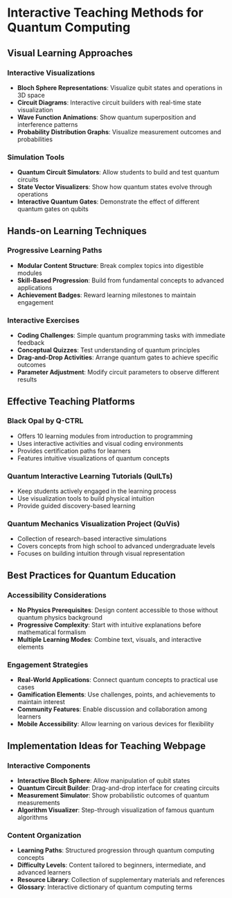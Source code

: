 # Interactive Teaching Methods for Quantum Computing

## Visual Learning Approaches

### Interactive Visualizations
- **Bloch Sphere Representations**: Visualize qubit states and operations in 3D space
- **Circuit Diagrams**: Interactive circuit builders with real-time state visualization
- **Wave Function Animations**: Show quantum superposition and interference patterns
- **Probability Distribution Graphs**: Visualize measurement outcomes and probabilities

### Simulation Tools
- **Quantum Circuit Simulators**: Allow students to build and test quantum circuits
- **State Vector Visualizers**: Show how quantum states evolve through operations
- **Interactive Quantum Gates**: Demonstrate the effect of different quantum gates on qubits

## Hands-on Learning Techniques

### Progressive Learning Paths
- **Modular Content Structure**: Break complex topics into digestible modules
- **Skill-Based Progression**: Build from fundamental concepts to advanced applications
- **Achievement Badges**: Reward learning milestones to maintain engagement

### Interactive Exercises
- **Coding Challenges**: Simple quantum programming tasks with immediate feedback
- **Conceptual Quizzes**: Test understanding of quantum principles
- **Drag-and-Drop Activities**: Arrange quantum gates to achieve specific outcomes
- **Parameter Adjustment**: Modify circuit parameters to observe different results

## Effective Teaching Platforms

### Black Opal by Q-CTRL
- Offers 10 learning modules from introduction to programming
- Uses interactive activities and visual coding environments
- Provides certification paths for learners
- Features intuitive visualizations of quantum concepts

### Quantum Interactive Learning Tutorials (QuILTs)
- Keep students actively engaged in the learning process
- Use visualization tools to build physical intuition
- Provide guided discovery-based learning

### Quantum Mechanics Visualization Project (QuVis)
- Collection of research-based interactive simulations
- Covers concepts from high school to advanced undergraduate levels
- Focuses on building intuition through visual representation

## Best Practices for Quantum Education

### Accessibility Considerations
- **No Physics Prerequisites**: Design content accessible to those without quantum physics background
- **Progressive Complexity**: Start with intuitive explanations before mathematical formalism
- **Multiple Learning Modes**: Combine text, visuals, and interactive elements

### Engagement Strategies
- **Real-World Applications**: Connect quantum concepts to practical use cases
- **Gamification Elements**: Use challenges, points, and achievements to maintain interest
- **Community Features**: Enable discussion and collaboration among learners
- **Mobile Accessibility**: Allow learning on various devices for flexibility

## Implementation Ideas for Teaching Webpage

### Interactive Components
- **Interactive Bloch Sphere**: Allow manipulation of qubit states
- **Quantum Circuit Builder**: Drag-and-drop interface for creating circuits
- **Measurement Simulator**: Show probabilistic outcomes of quantum measurements
- **Algorithm Visualizer**: Step-through visualization of famous quantum algorithms

### Content Organization
- **Learning Paths**: Structured progression through quantum computing concepts
- **Difficulty Levels**: Content tailored to beginners, intermediate, and advanced learners
- **Resource Library**: Collection of supplementary materials and references
- **Glossary**: Interactive dictionary of quantum computing terms
